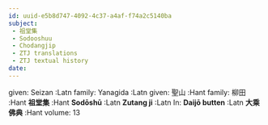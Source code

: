 ```yaml
---
id: uuid-e5b8d747-4092-4c37-a4af-f74a2c5140ba
subject: 
 - 祖堂集
 - Sodooshuu
 - Chodangjip
 - ZTJ translations
 - ZTJ textual history
date: 
---
```


given: Seizan :Latn
family: Yanagida :Latn
given: 聖山 :Hant
family: 柳田 :Hant
**祖堂集** :Hant
**Sodōshū** :Latn
**Zutang ji** :Latn
In: 
**Daijō butten** :Latn
**大乘佛典** :Hant
volume: 13